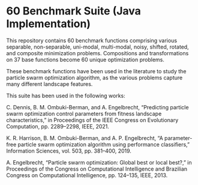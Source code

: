 # 60 Benchmark Suite (Java Implementation)
This repository contains 60 benchmark functions comprising various separable, non-separable, uni-modal, multi-modal, noisy, shifted, rotated, and composite minimization problems. Compositions and transformations on 37 base functions become 60 unique optimization problems.

These benchmark functions have been used in the literature to study the particle swarm optimization algorithm, as the various problems capture many different landscape features.

This suite has been used in the following works:

C. Dennis, B. M. Ombuki-Berman, and A. Engelbrecht, “Predicting particle swarm optimization control parameters from fitness landscape characteristics,” in Proceedings of the IEEE Congress on Evolutionary Computation, pp. 2289–2298, IEEE, 2021.

K. R. Harrison, B. M. Ombuki-Berman, and A. P. Engelbrecht, “A parameter-free particle swarm optimization algorithm using performance classifiers,” Information Sciences, vol. 503, pp. 381–400, 2019.

A. Engelbrecht, “Particle swarm optimization: Global best or local best?,” in Proceedings of the Congress on Computational Intelligence and Brazilian Congress on Computational Intelligence, pp. 124–135, IEEE, 2013.
